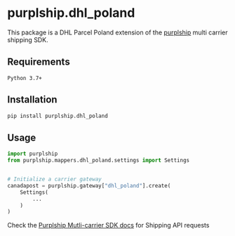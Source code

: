 # purplship.dhl_poland

This package is a DHL Parcel Poland extension of the [purplship](https://pypi.org/project/purplship) multi carrier shipping SDK.

## Requirements

`Python 3.7+`

## Installation

```bash
pip install purplship.dhl_poland
```

## Usage

```python
import purplship
from purplship.mappers.dhl_poland.settings import Settings


# Initialize a carrier gateway
canadapost = purplship.gateway["dhl_poland"].create(
    Settings(
        ...
    )
)
```

Check the [Purplship Mutli-carrier SDK docs](https://sdk.purplship.com) for Shipping API requests
